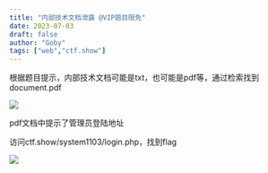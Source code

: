 ```yaml
---
title: "内部技术文档泄露 @VIP题目限免"
date: 2023-07-03
draft: false
author: "Goby"
tags: ["web","ctf.show"]
---
```


 根据题目提示，内部技术文档可能是txt，也可能是pdf等，通过检索找到document.pdf

![](/ctf.show/942/1.webp)

pdf文档中提示了管理员登陆地址

访问ctf.show/system1103/login.php，找到flag

![](/ctf.show/942/2.webp)

